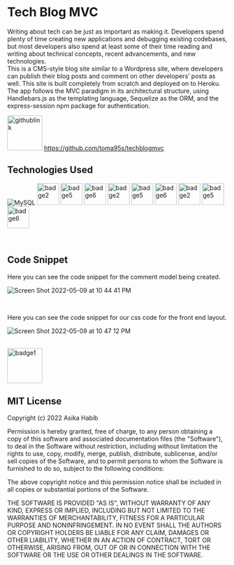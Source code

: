 # Tech Blog MVC
Writing about tech can be just as important as making it. Developers spend plenty of time creating new applications and debugging existing codebases, but most developers also spend at least some of their time reading and writing about technical concepts, recent advancements, and new technologies. 
<br>
This is a CMS-style blog site similar to a Wordpress site, where developers can publish their blog posts and comment on other developers’ posts as well. This site is built completely from scratch and deployed on to Heroku. The app follows the MVC paradigm in its architectural structure, using Handlebars.js as the templating language, Sequelize as the ORM, and the express-session npm package for authentication.


<img width="80" alt = githublink src = https://img.shields.io/badge/-GitHub%20Link-pink> https://github.com/toma95s/techblogmvc 
<br>


<h2> Technologies Used </h2>

![MySQL](https://img.shields.io/badge/mysql-%2300f.svg?style=for-the-badge&logo=mysql&logoColor=white)
<img width="50" alt="badge2" src="https://img.shields.io/badge/-JavaScript-blue">
<img width="50" alt="badge5" src="https://img.shields.io/badge/-Package.Json-yellow"> 
<img width="50" alt="badge6" src="https://img.shields.io/badge/-Heroku-green"> 
<img width="50" alt="badge2" src="https://img.shields.io/badge/-handlebars.js-yellowgreen">
<img width="50" alt="badge5" src="https://img.shields.io/badge/-express--session-red"> 
<img width="50" alt="badge6" src="https://img.shields.io/badge/-MYSQL-blue"> 
<img width="50" alt="badge2" src="https://img.shields.io/badge/-Sequelize-orange">
<img width="50" alt="badge5" src="https://img.shields.io/badge/-express--session-red"> 
<img width="50" alt="badge6" src="https://img.shields.io/badge/-dotenv-ff69b4"> 

<br>

<h2> Code Snippet </h2>

Here you can see the code snippet for the comment model being created. 

![Screen Shot 2022-05-09 at 10 44 41 PM](https://user-images.githubusercontent.com/101033224/167556758-f3dd12d6-4c97-466b-a27d-bf25fd56ab52.png)

<br>

Here you can see the code snippet for our css code for the front end layout.


![Screen Shot 2022-05-09 at 10 47 12 PM](https://user-images.githubusercontent.com/101033224/167557022-9c958662-0183-4ce4-800b-165dd40a5741.png)

<br>

<img width="80" alt="badge1" src="https://img.shields.io/badge/License-MIT-lightgrey">
<h2>MIT License </h2>

Copyright (c) 2022 Asika Habib

Permission is hereby granted, free of charge, to any person obtaining a copy
of this software and associated documentation files (the "Software"), to deal
in the Software without restriction, including without limitation the rights
to use, copy, modify, merge, publish, distribute, sublicense, and/or sell
copies of the Software, and to permit persons to whom the Software is
furnished to do so, subject to the following conditions:

The above copyright notice and this permission notice shall be included in all
copies or substantial portions of the Software.

THE SOFTWARE IS PROVIDED "AS IS", WITHOUT WARRANTY OF ANY KIND, EXPRESS OR
IMPLIED, INCLUDING BUT NOT LIMITED TO THE WARRANTIES OF MERCHANTABILITY,
FITNESS FOR A PARTICULAR PURPOSE AND NONINFRINGEMENT. IN NO EVENT SHALL THE
AUTHORS OR COPYRIGHT HOLDERS BE LIABLE FOR ANY CLAIM, DAMAGES OR OTHER
LIABILITY, WHETHER IN AN ACTION OF CONTRACT, TORT OR OTHERWISE, ARISING FROM,
OUT OF OR IN CONNECTION WITH THE SOFTWARE OR THE USE OR OTHER DEALINGS IN THE
SOFTWARE.
